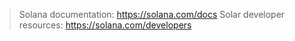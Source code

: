 > Solana documentation: https://solana.com/docs
> Solar developer resources: https://solana.com/developers
